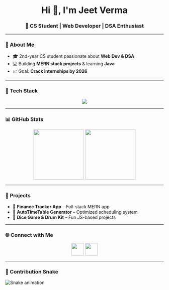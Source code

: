 <h1 align="center">Hi 👋, I'm Jeet Verma</h1>
<h3 align="center">🚀 CS Student | Web Developer | DSA Enthusiast</h3>

---

### 🌟 About Me
- 🎓 2nd-year CS student passionate about **Web Dev & DSA**  
- 💻 Building **MERN stack projects** & learning **Java**  
- 📈 Goal: **Crack internships by 2026**  

---

### 🔧 Tech Stack
<p align="center">
  <img src="https://skillicons.dev/icons?i=java,js,react,nodejs,express,mongodb,html,css,git,github" />
</p>

---

### 📊 GitHub Stats
<p align="center">
  <img src="https://github-readme-stats.vercel.app/api?username=jeetver1809&show_icons=true&theme=radical" height="160"/>
  <img src="https://github-readme-stats.vercel.app/api/top-langs/?username=jeetver1809&layout=compact&theme=radical" height="160"/>
</p>

---

### 🚀 Projects
- 🏦 **Finance Tracker App** – Full-stack MERN app  
- 📅 **AutoTimeTable Generator** – Optimized scheduling system  
- 🎲 **Dice Game & Drum Kit** – Fun JS-based projects  

---

### 🌐 Connect with Me
<p align="center">
  <a href="https://linkedin.com/in/jeetver1809"><img src="https://skillicons.dev/icons?i=linkedin" height="40"></a>
  <a href="https://github.com/jeetver1809"><img src="https://skillicons.dev/icons?i=github" height="40"></a>
</p>

---

### 🐍 Contribution Snake
![Snake animation](https://raw.githubusercontent.com/jeetver1809/jeetver1809/output/snake.svg)

